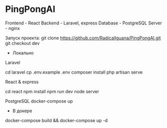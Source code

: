# PingPongAI

Frontend - React
Backend - Laravel, express
Database - PostgreSQL
Server - nginx

Запуск проекта:
git clone https://github.com/RadicalIguana/PingPongAI.git
git checkout dev

* Локально

Laravel

cd laravel
cp .env.example .env
composer install 
php artisan serve

React & express

cd react
npm install
npm run dev
node server

PostgreSQL
docker-compose up

* В докере

docker-compose build && docker-compose up -d






